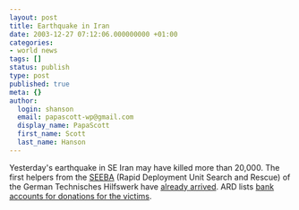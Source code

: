```yaml
---
layout: post
title: Earthquake in Iran
date: 2003-12-27 07:12:06.000000000 +01:00
categories:
- world news
tags: []
status: publish
type: post
published: true
meta: {}
author:
  login: shanson
  email: papascott-wp@gmail.com
  display_name: PapaScott
  first_name: Scott
  last_name: Hanson
---
```

<p>Yesterday's earthquake in SE Iran may have killed more than 20,000. The first helpers from the <a title="Special Unit SEEBA, In the aftermath of earthquakes" href="http://www.thw.de/english/seeba/index.htm">SEEBA</a> (Rapid Deployment Unit Search and Rescue) of the German Technisches Hilfswerk have <a title="Erdbeben im Iran: Erdbeben im Iran: THW-Einsatzkräfte sind gelandet" href="http://www.thw.de/thw-ausland/einsaetze/2003/iran/index.htm">already arrived</a>. ARD lists <a title="tagesschau.de : Spendenkonten für Erdbebenopfer" href="http://www.tagesschau.de/aktuell/meldungen/0,1185,OID2797882_REF1_NAVSPM1,00.html">bank accounts for donations for the victims</a>.</p>
